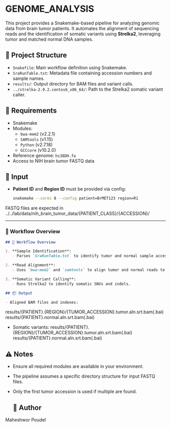
# GENOME_ANALYSIS

This project provides a Snakemake-based pipeline for analyzing genomic data from brain tumor patients. It automates the alignment of sequencing reads and the identification of somatic variants using **Strelka2**, leveraging tumor and matched normal DNA samples.


## 📁 Project Structure

- `Snakefile`: Main workflow definition using Snakemake.
- `SraRunTable.txt`: Metadata file containing accession numbers and sample names.
- `results/`: Output directory for BAM files and variant calls.
- `../strelka-2.9.2.centos6_x86_64/`: Path to the Strelka2 somatic variant caller.

## 🔧 Requirements

- Snakemake
- Modules:
  - `bwa-mem2` (v2.2.1)
  - `SAMtools` (v1.15)
  - `Python` (v2.7.18)
  - `GCCcore` (v10.2.0)
- Reference genome: `hs38DH.fa`
- Access to NIH brain tumor FASTQ data

## 🧬 Input

- **Patient ID** and **Region ID** must be provided via config:
  ```bash
  snakemake --cores 8 --config patient=BrMET123 region=R1
  ```
  
FASTQ files are expected in  ../../lab/data/nih_brain_tumor_data/{PATIENT_CLASS}/{ACCESSION}/

---

### 🚀 Workflow Overview

```markdown
## 🚀 Workflow Overview

1. **Sample Identification**:
   - Parses `SraRunTable.txt` to identify tumor and normal sample accessions.

2. **Read Alignment**:
   - Uses `bwa-mem2` and `samtools` to align tumor and normal reads to the reference genome.

3. **Somatic Variant Calling**:
   - Runs Strelka2 to identify somatic SNVs and indels.

## 📦 Output

- Aligned BAM files and indexes:
  ```
  results/{PATIENT}.{REGION}/{TUMOR_ACCESSION}.tumor.aln.srt.bam(.bai) 
  results/{PATIENT}.normal.aln.srt.bam(.bai)
  
  - Somatic variants:
  results/{PATIENT}.{REGION}/{TUMOR_ACCESSION}.tumor.aln.srt.bam(.bai) results/{PATIENT}.normal.aln.srt.bam(.bai)
  
  ## ⚠️ Notes

- Ensure all required modules are available in your environment.
- The pipeline assumes a specific directory structure for input FASTQ files.
- Only the first tumor accession is used if multiple are found.

  ## 👤 Author

Maheshwor Poudel  

